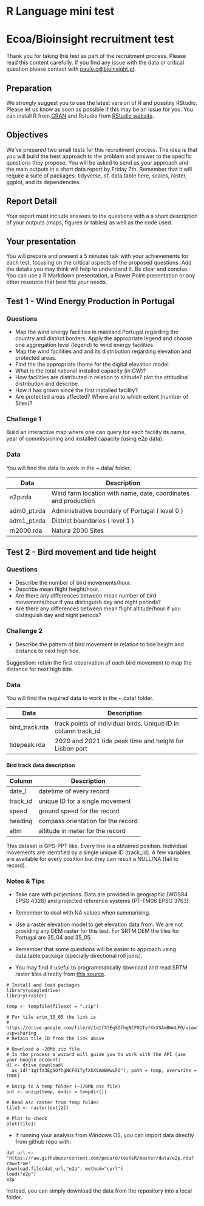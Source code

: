R Language mini test
================

# Ecoa/Bioinsight recruitment test

Thank you for taking this test as part of the recruitment process.
Please read this content carefully. If you find any issue with the data
or critical question please contact with
<a href="mailto:paulo.c@bioinsight.pt" class="email">paulo.c@bioinsight.pt</a>.

## Preparation

We strongly suggest you to use the latest version of R and possibly
RStudio. Please let us know as soon as possible if this may be an issue
for you. You can install R from [CRAN](https://CRAN.R-project.org) and
Rstudio from [RStudio
website](https://www.rstudio.com/products/rstudio-desktop-pro/download-commercial/).

## Objectives

We’ve prepared two small tests for this recruitment process. The idea is
that you will build the best approach to the problem and answer to the
specific questions they propose. You will be asked to send us your
approach and the main outputs in a short data report by Friday 7th.
Remember that it will require a suite of packages: tidyverse, sf,
data.table here, scales, raster, ggplot, and its dependencies.

## Report Detail

Your report must include answers to the questions with a a short
description of your outputs (maps, figures or tables) as well as the
code used.

## Your presentation

You will prepare and present a 5 minutes talk with your achievements for
each test, focusing on the critical aspects of the proposed questions.
Add the details you may think will help to understand it. Be clear and
concise. You can use a R Markdown presentation, a Power Point
presentation or any other resource that best fits your needs.

## Test 1 - Wind Energy Production in Portugal

### Questions

-   Map the wind energy facilities in mainland Portugal regarding the
    country and district borders. Apply the appropriate legend and
    choose one aggregation level (legend) to wind energy facilities.
-   Map the wind facilities and and its distribution regarding elevation
    and protected areas.
-   Find the the appropriate theme for the digital elevation model.
-   What is the total national installed capacity (in GW)?
-   How facilities are distributed in relation to altitude? plot the
    attitudinal distribution and describe.
-   How it has grown since the first installed facility?
-   Are protected areas affected? Where and to which extent (number of
    Sites)?

### Challenge 1

Build an interactive map where one can query for each facility its name,
year of commissioning and installed capacity (using e2p data).

### Data

You will find the data to work in the \~.data/ folder.

| Data         | Description                                                    |
|--------------|----------------------------------------------------------------|
| e2p.rda      | Wind farm location with name, date, coordinates and production |
| adm0\_pt.rda | Administrative boundary of Portugal ( level 0 )                |
| adm1\_pt.rda | District boundaries ( level 1 )                                |
| rn2000.rda   | Natura 2000 Sites                                              |

## Test 2 - Bird movement and tide height

### Questions

-   Describe the number of bird movements/hour.
-   Describe mean flight height/hour.
-   Are there any differences between mean number of bird movements/hour
    if you distinguish day and night periods?
-   Are there any differences between mean flight altitude/hour if you
    distinguish day and night periods?

### Challenge 2

-   Describe the pattern of bird movement in relation to tide height and
    distance to next high tide.

Suggestion: retain the first observation of each bird movement to map
the distance for next high tide.

### Data

You will find the required data to work in the \~.data/ folder.

| Data            | Description                                                     |
|-----------------|-----------------------------------------------------------------|
| bird\_track.rda | track points of individual birds. Unique ID in column track\_id |
| tidepeak.rda    | 2020 and 2021 tide peak time and height for Lisbon port         |

#### Bird track data description

| Column    | Description                        |
|-----------|------------------------------------|
| date\_l   | datetime of every record           |
| track\_id | unique ID for a single movement    |
| speed     | ground speed for the record        |
| heading   | compass orientation for the record |
| altm      | altitude in meter for the record   |

This dataset is GPS-PPT like. Every line is a obtained position.
Individual movements are identified by a single unique ID \[track\_id\].
A few variables are available for every position but they can result a
NULL/NA (fail to record).

### Notes & Tips

-   Take care with projections. Data are provided in geographic (WGS84
    EPSG 4326) and projected reference systems (PT-TM06 EPSG 3763).

-   Remember to deal with NA values when summarising.

-   Use a raster elevation model to get elevation data from. We are not
    providing any DEM raster for this test. For SRTM DEM the tiles for
    Portugal are 35\_04 and 35\_05.

-   Remember that some questions will be easier to approach using
    data.table package (specially directional roll joins).

-   You may find it useful to programmatically download and read SRTM
    raster tiles directly from [this
    source](https://drive.google.com/drive/folders/17dnXkQKlF_fcqqETrHco5cVfF3R7kty0).

<!-- -->

    # Install and load packages
    library(googledrive)
    library(raster)

    temp <- tempfile(fileext = ".zip")

    # For tile srtm_35_05 the link is
    # https://drive.google.com/file/d/1qtfX3EgSOfhgNCF01TyfXkXSAmBWwLFO/view?usp=sharing
    # Retain tile_ID from the link above

    # Download a ~20Mb zip file. 
    # In the process a wizard will guide you to work with the API (use your Google account)
    dl <- drive_download(
      as_id("1qtfX3EgSOfhgNCF01TyfXkXSAmBWwLFO"), path = temp, overwrite = TRUE)

    # Unzip to a temp folder (~170Mb asc file)
    out <- unzip(temp, exdir = tempdir())

    # Read asc raster from temp folder
    tile1 <- raster(out[2])

    # Plot to check
    plot(tile1)

-   If running your analysis from Windows OS, you can import data
    directly from github repo with:

<!-- -->

    dat_url <- 'https://raw.githubusercontent.com/pecard/testeR/master/data/e2p.rda?raw=true'
    download.file(dat_url,"e2p", method="curl")
    load("e2p")
    e2p

Instead, you can simply download the data from the repository into a
local folder.

